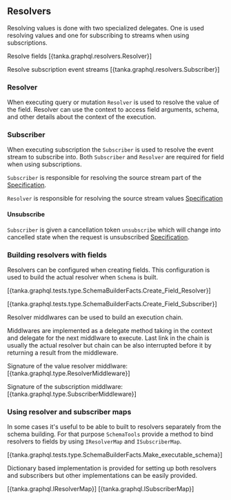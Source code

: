 ## Resolvers

Resolving values is done with two specialized delegates. One is used resolving values and one for subscribing to streams when using subscriptions.

Resolve fields
[{tanka.graphql.resolvers.Resolver}]

Resolve subscription event streams
[{tanka.graphql.resolvers.Subscriber}]


### Resolver

When executing query or mutation `Resolver` is used to resolve the value of the field. Resolver can use the context to access field arguments, schema, and other details about the context of the execution.



### Subscriber

When executing subscription the `Subscriber` is used to resolve the event stream to subscribe into. Both `Subscriber` and `Resolver` are required for field when using subscriptions.

`Subscriber` is responsible for resolving the source stream part of the [Specification](https://facebook.github.io/graphql/June2018/#sec-Source-Stream).

`Resolver` is responsible for resolving the source stream values [Specification](https://facebook.github.io/graphql/June2018/#sec-Response-Stream)


#### Unsubscribe

`Subscriber` is given a cancellation token `unsubscribe` which will change into cancelled state when the request is unsubscribed [Specification](https://facebook.github.io/graphql/June2018/#sec-Unsubscribe).


### Building resolvers with fields

Resolvers can be configured when creating fields. This configuration is used to build the actual resolver when `Schema` is built.

[{tanka.graphql.tests.type.SchemaBuilderFacts.Create_Field_Resolver}]

[{tanka.graphql.tests.type.SchemaBuilderFacts.Create_Field_Subscriber}]

Resolver middlwares can be used to build an execution chain. 

Middlwares are implemented as a delegate method taking in the context and delegate for the next middlware to execute. Last link in the chain is usually the actual resolver but chain can be also interrupted before it by returning a result from the middleware.

Signature of the value resolver middlware:
[{tanka.graphql.type.ResolverMiddleware}]

Signature of the subscription middlware:
[{tanka.graphql.type.SubscriberMiddleware}]



### Using resolver and subscriber maps

In some cases it's useful to be able to built to resolvers separately from the schema building. For that purpose `SchemaTools` provide a method to bind resolvers to fields by using `IResolverMap` and `ISubscriberMap`.

[{tanka.graphql.tests.type.SchemaBuilderFacts.Make_executable_schema}]

Dictionary based implementation is provided for setting up both resolvers and subscribers but other implementations can be easily provided. 

[{tanka.graphql.IResolverMap}]
[{tanka.graphql.ISubscriberMap}]

